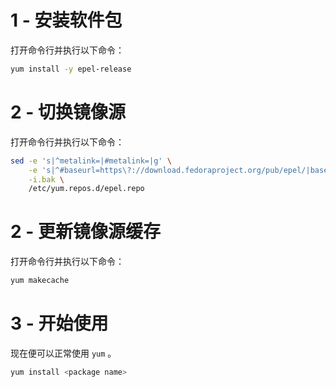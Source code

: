 # 1 - 安装软件包
打开命令行并执行以下命令：

```sh
yum install -y epel-release
```

# 2 - 切换镜像源
打开命令行并执行以下命令：

```sh
sed -e 's|^metalink=|#metalink=|g' \
    -e 's|^#baseurl=https\?://download.fedoraproject.org/pub/epel/|baseurl={{link}}/|g' \
    -i.bak \
    /etc/yum.repos.d/epel.repo
```

# 2 - 更新镜像源缓存
打开命令行并执行以下命令：

```sh
yum makecache
```

# 3 - 开始使用
现在便可以正常使用 `yum` 。

```sh
yum install <package name>
```
